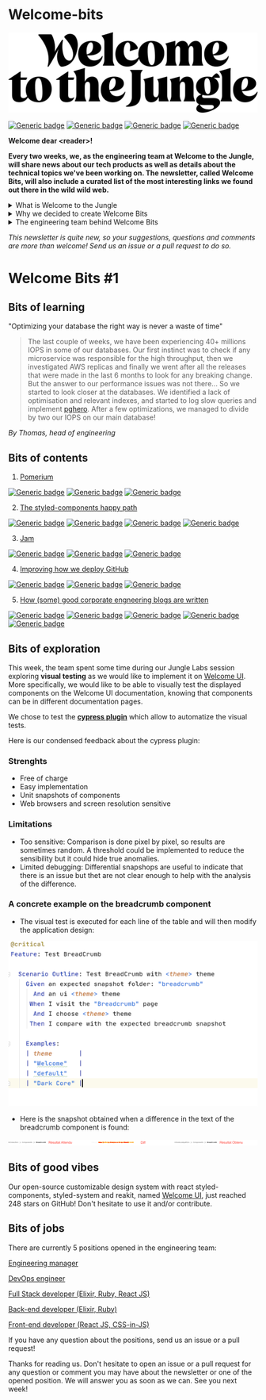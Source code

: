 # Welcome-bits

![Logo](WTTJ_Logo_Black_RGB.png)

[![Generic badge](https://img.shields.io/badge/Type-Newsletter-red)](https://www.welcometothejungle.com/en/media/tech)
[![Generic badge](https://img.shields.io/badge/Frequency-Biweekly-blue)](https://www.welcometothejungle.com/en/media/tech)
[![Generic badge](https://img.shields.io/badge/Opened%20positions%20in%20the%20team-5-green)](https://www.welcometothejungle.com/fr/companies/wttj/jobs) 
[![Generic badge](https://img.shields.io/badge/Available%20articles%20on%20engineering%20blog-6-yellow)](https://medium.com/wttj-tech) 


**Welcome dear \<reader>!**

**Every two weeks, we, as the engineering team at Welcome to the Jungle, will share news about our tech products as well as details about the technical topics we've been working on. The newsletter, called Welcome Bits, will also include a curated list of the most interesting links we found out there in the wild wild web.**

<details>
<summary>What is Welcome to the Jungle</summary>
<p>

<a href="https://www.welcometothejungle.com/fr">Welcome to the Jungle</a> is a company creating the new experience at work. We use content and technology to transform every step of the employee experience to help companies offer a better, more human experience in the workplace.</p>
</details>

<details>
<summary>Why we decided to create Welcome Bits</summary>
<p>
  
Learning and sharing knowledge is part of the engineering team DNA. Since the beginning, Jungle Labs sessions are for instance organized each month so that developers in the team can spend a day away from their daily tasks to learn new stuff, grow technically, and share it with the rest of the team (which is not always an easy exercice for the shyest people among us).

So it seemed part of a continuing process to extend this learning and sharing experience to the outside world, meaning you, dear readers. And we hope you will enjoy reading it as much as we enjoyed writing it!</p>
</details>

<details>
<summary>The engineering team behind Welcome Bits</summary>
<p>
  
We are currently 14 developers in the engineering team itself, which is part of a bigger team called (what a surprise) "the tech team" where there are also product, data, design and QA people.

There are unfortunately only men right now in the engineering team, but as diversity is a value dear to our heart, our tech recruiter Xavier is working hard to hire women. If you are a woman who code, please check <a href="https://www.welcometothejungle.com/fr/companies/wttj/jobs">our current opened positions</a> and apply if you are interested!

The company is based in Paris, France, but 65% of us are working in full remote mode, which means that some of us can code while enjoying a beautiful view on the mountains or the ocean.

The team is composed of back-end, full-stack and front-end developers, as well as one devOps engineer and one head of engineering. We are working with Elixir, Ruby and React JS among others (you can check <a href="https://www.welcometothejungle.com/fr/companies/wttj/tech">our full stack</a> for more details).

If you want to know more about our team and the tech team in general, take a look at <a href="https://youtu.be/9QAV5r-sFhI">the filmed interview of Kevin</a>, our beloved CTO.</p>
</details>

*This newsletter is quite new, so your suggestions, questions and comments are more than welcome! Send us an issue or a pull request to do so.*

# Welcome Bits #1

## Bits of learning

"Optimizing your database the right way is never a waste of time"

> The last couple of weeks, we have been experiencing 40+ millions IOPS in some of our databases. Our first instinct was to check if any microservice was responsible for the high throughput, then we investigated AWS replicas and finally we went after all the releases that were made in the last 6 months to look for any breaking change. But the answer to our performance issues was not there... So we started to look closer at the databases. We identified a lack of optimisation and relevant indexes, and started to log slow queries and implement [pghero](https://github.com/ankane/pghero). After a few optimizations, we managed to divide by two our IOPS on our main database!

*By Thomas, head of engineering*

## Bits of contents

1. [Pomerium](https://github.com/pomerium/pomerium) 

[![Generic badge](https://img.shields.io/badge/-OpenVPN%20alternative-lightgrey)](https://www.welcometothejungle.com/en/media/tech) [![Generic badge](https://img.shields.io/badge/-Kubernetes%20API%20Proxy-lightgrey)](https://www.welcometothejungle.com/en/media/tech) [![Generic badge](https://img.shields.io/badge/-Identity%20and%20policy%20management-lightgrey)](https://www.welcometothejungle.com/en/media/tech)


2. [The styled-components happy path](https://www.joshwcomeau.com/css/styled-components/) 

[![Generic badge](https://img.shields.io/badge/-Josh%20Comeau-lightgrey)](https://www.welcometothejungle.com/en/media/tech) [![Generic badge](https://img.shields.io/badge/-Lighter%20CSS%20files-lightgrey)](https://www.welcometothejungle.com/en/media/tech) [![Generic badge](https://img.shields.io/badge/-CSS%20variables-lightgrey)](https://www.welcometothejungle.com/en/media/tech) [![Generic badge](https://img.shields.io/badge/-Single%20source%20of%20styles-lightgrey)](https://www.welcometothejungle.com/en/media/tech)


3. [Jam](https://jam.dev) 

[![Generic badge](https://img.shields.io/badge/-Building%20websites-lightgrey)](https://www.welcometothejungle.com/en/media/tech) [![Generic badge](https://img.shields.io/badge/-Collaborative-lightgrey)](https://www.welcometothejungle.com/en/media/tech) [![Generic badge](https://img.shields.io/badge/-Beta-lightgrey)](https://www.welcometothejungle.com/en/media/tech)


4. [Improving how we deploy GitHub](https://github.blog/2021-01-25-improving-how-we-deploy-github/) 

[![Generic badge](https://img.shields.io/badge/-Slack-lightgrey)](https://www.welcometothejungle.com/en/media/tech) [![Generic badge](https://img.shields.io/badge/-Overview%20of%20deploys-lightgrey)](https://www.welcometothejungle.com/en/media/tech) [![Generic badge](https://img.shields.io/badge/-Automation-lightgrey)](https://www.welcometothejungle.com/en/media/tech)

5. [How (some) good corporate engneering blogs are written](https://danluu.com/corp-eng-blogs/) 

[![Generic badge](https://img.shields.io/badge/-Engineering%20blogs-lightgrey)](https://www.welcometothejungle.com/en/media/tech) [![Generic badge](https://img.shields.io/badge/-Best%20practices-lightgrey)](https://www.welcometothejungle.com/en/media/tech) [![Generic badge](https://img.shields.io/badge/-Cloudflare-lightgrey)](https://www.welcometothejungle.com/en/media/tech) [![Generic badge](https://img.shields.io/badge/-Segment-lightgrey)](https://www.welcometothejungle.com/en/media/tech) [![Generic badge](https://img.shields.io/badge/-Heap-lightgrey)](https://www.welcometothejungle.com/en/media/tech)

## Bits of exploration

This week, the team spent some time during our Jungle Labs session exploring **visual testing** as we would like to implement it on [Welcome UI](https://github.com/WTTJ/welcome-ui). More specifically, we would like to be able to visually test the displayed components on the Welcome UI documentation, knowing that components can be in different documentation pages.

We chose to test the **[cypress plugin](https://docs.cypress.io/guides/tooling/visual-testing.html#Functional-vs-visual-testing)** which allow to automatize the visual tests. 

Here is our condensed feedback about the cypress plugin:

### Strenghts
- Free of charge
- Easy implementation
- Unit snapshots of components
- Web browsers and screen resolution sensitive

### Limitations
- Too sensitive: 
Comparison is done pixel by pixel, so results are sometimes random. A threshold could be implemented to reduce the sensibility but it could hide true anomalies.
- Limited debugging:
Differential snapshops are useful to indicate that there is an issue but thet are not clear enough to help with the analysis of the difference.

### A concrete example on the breadcrumb component
- The visual test is executed for each line of the table and will then modify the application design:

![Screenshot](screenshot_test_cypress_plugin.png)

- Here is the snapshot obtained when a difference in the text of the breadcrumb component is found:

![Snapshot](snapshot_diff_cypress_plugin.png)

## Bits of good vibes

Our open-source customizable design system with react styled-components, styled-system and reakit, named [Welcome UI](https://github.com/WTTJ/welcome-ui), just reached 248 stars on GitHub! Don't hesitate to use it and/or contribute.

## Bits of jobs

There are currently 5 positions opened in the engineering team:

[Engineering manager](https://www.welcometothejungle.com/en/companies/wttj/jobs/engineering-manager_paris)

[DevOps engineer](https://www.welcometothejungle.com/en/companies/wttj/jobs/devops-engineer_paris)

[Full Stack developer (Elixir, Ruby, React JS)](https://www.welcometothejungle.com/en/companies/wttj/jobs/full-stack-developer-ruby-elixir-react-js_paris)

[Back-end developer (Elixir, Ruby)](https://www.welcometothejungle.com/en/companies/wttj/jobs/backend-developer-ruby-elixir_paris_WTTJ_9MP4PxM)

[Front-end developer (React JS, CSS-in-JS)](https://www.welcometothejungle.com/en/companies/wttj/jobs/frontend-developer-react-js-css-in-js_paris)

If you have any question about the positions, send us an issue or a pull request!


Thanks for reading us. Don't hesitate to open an issue or a pull request for any question or comment you may have about the newsletter or one of the opened position. We will answer you as soon as we can. See you next week!
